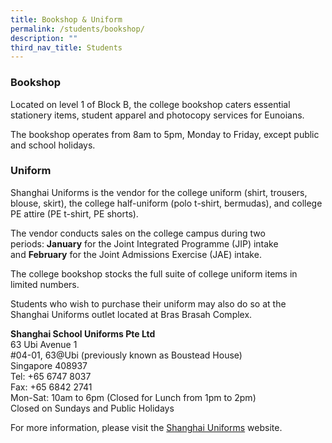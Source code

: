 ```yaml
---
title: Bookshop & Uniform
permalink: /students/bookshop/
description: ""
third_nav_title: Students
---
```

### Bookshop

Located on level 1 of Block B, the college bookshop caters essential stationery items, student apparel and photocopy services for Eunoians.

The bookshop operates from 8am to 5pm, Monday to Friday, except public and school holidays.

### Uniform

Shanghai Uniforms is the vendor for the college uniform (shirt, trousers, blouse, skirt), the college half-uniform (polo t-shirt, bermudas), and college PE attire (PE t-shirt, PE shorts).

The vendor conducts sales on the college campus during two periods: **January** for the Joint Integrated Programme (JIP) intake and **February** for the Joint Admissions Exercise (JAE) intake.

The college bookshop stocks the full suite of college uniform items in limited numbers.

Students who wish to purchase their uniform may also do so at the Shanghai Uniforms outlet located at Bras Brasah Complex.

**Shanghai School Uniforms Pte Ltd** <br>
63 Ubi Avenue 1 <br>
#04-01, 63@Ubi (previously known as Boustead House) <br>
Singapore 408937 <br>
Tel: +65 6747 8037 <br>
Fax: +65 6842 2741 <br>
Mon-Sat: 10am to 6pm (Closed for Lunch from 1pm to 2pm) <br>
Closed on Sundays and Public Holidays

For more information, please visit the [Shanghai Uniforms](https://shanghai-uniforms.com/contacts/) website.